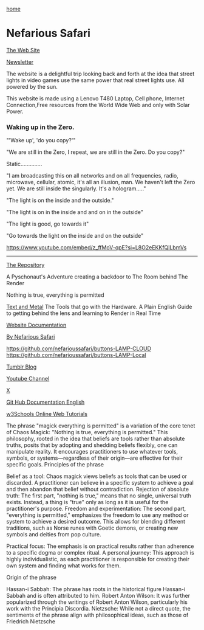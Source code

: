 [home](https://github.com/nefarioussafari/documentation/blob/main/README.md)
# Nefarious Safari

[The Web Site](https://nefarioussafari.github.io/)

[Newsletter](https://docs.google.com/document/d/1KQxqHZxjN8GwZnkFCgWGw8cZ22_TLPCuTE2n9RyUMAQ/edit?usp=drivesdk)

The website is a delightful trip looking back and forth at the idea that street lights in video games use the same power that real street lights use. All powered by the sun. 

This website is made using a Lenovo T480 Laptop, Cell phone, Internet Connection,Free resources from the World Wide Web and only with Solar Power. 

### Waking up in the Zero. 

"'Wake up', 'do you copy?'" 

"We are still in the Zero, I repeat, we are still in the Zero. Do you copy?"

Static..............

"I am broadcasting this on all networks and on all frequencies, radio, microwave, cellular, atomic, it's all an illusion, man. We haven't left the Zero yet. We are still inside the singularly. It's a hologram....."

"The light is on the inside and the outside."

"The light is on in the inside and and on in the outside"

"The light is good, go towards it"

"Go towards the light on the inside and on the outside"

https://www.youtube.com/embed/z_ffMoV-qpE?si=L8O2eEKKfQlLbmVs

----

[The Repository](https://github.com/nefarioussafari/nefarioussafari.github.io/tree/main)

A Pyschonaut's Adventure creating a backdoor to The Room behind The Render

Nothing is true, everything is permitted

[Text and Metal](https://docs.google.com/document/d/18lxuRrXZ05OJgiM4sNC5PM-SVBTm4HAJ8NHngstg3Rk/edit?usp=sharing)
The Tools that go with the Hardware. A Plain English Guide to getting behind the lens and learning to Render in Real Time

[Website Documentation](https://github.com/nefarioussafari/nefarioussafari.github.io/blob/main/README.md)

[By Nefarious Safari](https://github.com/nefarioussafari)

https://github.com/nefarioussafari/buttons-LAMP-CLOUD
https://github.com/nefarioussafari/buttons-LAMP-Local

[Tumblr Blog](https://www.tumblr.com/blog/nefarioussafari)

[Youtube Channel](https://www.youtube.com/channel/UCHU1AYvUxZOA0XkiCBgInaw)

[X](https://x.com/nefarioussafari)

[Git Hub Documentation English](https://docs.github.com/en)

[w3Schools Online Web Tutorials](https://www.w3schools.com/)


The phrase "magick everything is permitted" is
a variation of the core tenet of Chaos Magick: "Nothing is true, everything is permitted." This philosophy, rooted in the idea that beliefs are tools rather than absolute truths, posits that by adopting and shedding beliefs flexibly, one can manipulate reality. It encourages practitioners to use whatever tools, symbols, or systems—regardless of their origin—are effective for their specific goals. 
Principles of the phrase

Belief as a tool: Chaos magick views beliefs as tools that can be used or discarded. A practitioner can believe in a specific system to achieve a goal and then abandon that belief without contradiction.
Rejection of absolute truth: The first part, "nothing is true," means that no single, universal truth exists. Instead, a thing is "true" only as long as it is useful for the practitioner's purpose.
Freedom and experimentation: The second part, "everything is permitted," emphasizes the freedom to use any method or system to achieve a desired outcome. This allows for blending different traditions, such as Norse runes with Goetic demons, or creating new symbols and deities from pop culture.

Practical focus: The emphasis is on practical results rather than adherence to a specific dogma or complex ritual.
A personal journey: This approach is highly individualistic, as each practitioner is responsible for creating their own system and finding what works for them. 

Origin of the phrase

Hassan-i Sabbah: The phrase has roots in the historical figure Hassan-i Sabbah and is often attributed to him.
Robert Anton Wilson: It was further popularized through the writings of Robert Anton Wilson, particularly his work with the Principia Discordia.
Nietzsche: While not a direct quote, the sentiments of the phrase align with philosophical ideas, such as those of Friedrich Nietzsche
